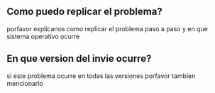 ## Como puedo replicar el problema?
porfavor explicanos como replicar el problema paso a paso y en que sistema operativo ocurre
## En que version del invie ocurre?
si este problema ocurre en todas las versiones porfavor tambien mencionarlo
